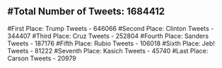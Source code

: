 #Total Number of Tweets: 1684412 
---
#First Place: Trump Tweets - 646066
#Second Place: Clinton Tweets - 344407
#Third Place: Cruz Tweets - 252804
#Fourth Place: Sanders Tweets - 187176
#Fifth Place: Rubio Tweets - 106018
#Sixth Place: Jeb! Tweets - 81222
#Seventh Place: Kasich Tweets - 45740
#Last Place: Carson Tweets - 20979

